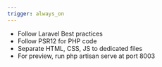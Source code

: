 ```yaml
---
trigger: always_on
---
```


- Follow Laravel Best practices
- Follow PSR12 for PHP code
- Separate HTML, CSS, JS to dedicated files
- For preview, run php artisan serve at port 8003